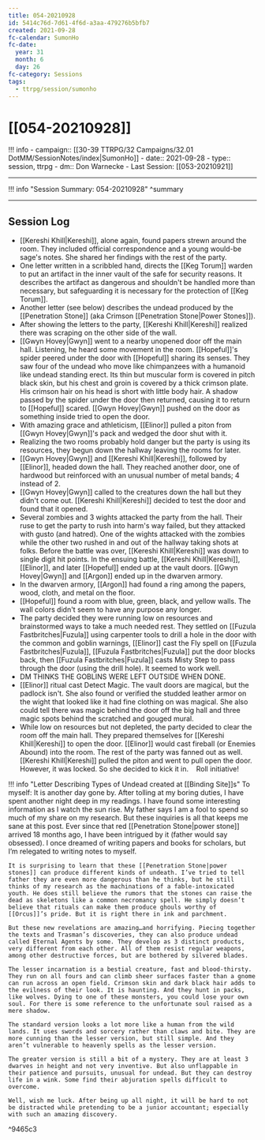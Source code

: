 ```yaml
---
title: 054-20210928
id: 5414c76d-7d61-4f6d-a3aa-479276b5bfb7
created: 2021-09-28
fc-calendar: SumonHo
fc-date:
  year: 31
  month: 6
  day: 26
fc-category: Sessions
tags:
  - ttrpg/session/sumonho
---
```


# [[054-20210928]]

!!! info
    - campaign:: [[30-39 TTRPG/32 Campaigns/32.01 DotMM/SessionNotes/index|SumonHo]]
    - date:: 2021-09-28
    - type:: session, ttrpg
    - dm:: Don Warnecke
    - Last Session: [[053-20210921]]


---

!!! info "Session Summary: 054-20210928"
    ^summary

---

## Session Log


- [[Kereshi Khill|Kereshi]], alone again, found papers strewn around the room. They included official correspondence and a young would-be sage's notes. She shared her findings with the rest of the party.
- One letter written in a scribbled hand, directs the [[Keg Torum]] warden to put an artifact in the inner vault of the safe for security reasons. It describes the artifact as dangerous and shouldn't be handled more than necessary, but safeguarding it is necessary for the protection of [[Keg Torum]].
- Another letter (see below) describes the undead produced by the [[Penetration Stone]] (aka Crimson [[Penetration Stone|Power Stones]]).
- After showing the letters to the party, [[Kereshi Khill|Kereshi]] realized there was scraping on the other side of the wall.
- [[Gwyn Hovey|Gwyn]] went to a nearby unopened door off the main hall. Listening, he heard some movement in the room. [[Hopeful]]'s spider peered under the door with [[Hopeful]] sharing its senses. They saw four of the undead who move like chimpanzees with a humanoid like undead standing erect. Its thin but muscular form is covered in pitch black skin, but his chest and groin is covered by a thick crimson plate. His crimson hair on his head is short with little body hair. A shadow passed by the spider under the door then returned, causing it to return to [[Hopeful]] scared. [[Gwyn Hovey|Gwyn]] pushed on the door as something inside tried to open the door.
- With amazing grace and athleticism, [[Elinor]] pulled a piton from [[Gwyn Hovey|Gwyn]]'s pack and wedged the door shut with it.
- Realizing the two rooms probably hold danger but the party is using its resources, they begun down the hallway leaving the rooms for later.
- [[Gwyn Hovey|Gwyn]] and [[Kereshi Khill|Kereshi]], followed by [[Elinor]], headed down the hall. They reached another door, one of hardwood but reinforced with an unusual number of metal bands; 4 instead of 2.
- [[Gwyn Hovey|Gwyn]] called to the creatures down the hall but they didn't come out. [[Kereshi Khill|Kereshi]] decided to test the door and found that it opened.
- Several zombies and 3 wights attacked the party from the hall. Their ruse to get the party to rush into harm's way failed, but they attacked with gusto (and hatred). One of the wights attacked with the zombies while the other two rushed in and out of the hallway taking shots at folks. Before the battle was over, [[Kereshi Khill|Kereshi]] was down to single digit hit points. In the ensuing battle, [[Kereshi Khill|Kereshi]], [[Elinor]], and later [[Hopeful]] ended up at the vault doors. [[Gwyn Hovey|Gwyn]] and [[Argon]] ended up in the dwarven armory.
- In the dwarven armory, [[Argon]] had found a ring among the papers, wood, cloth, and metal on the floor.
- [[Hopeful]] found a room with blue, green, black, and yellow walls. The wall colors didn't seem to have any purpose any longer.
- The party decided they were running low on resources and brainstormed ways to take a much needed rest. They settled on [[Fuzula Fastbritches|Fuzula]] using carpenter tools to drill a hole in the door with the common and goblin warnings, [[Elinor]] cast the Fly spell on [[Fuzula Fastbritches|Fuzula]], [[Fuzula Fastbritches|Fuzula]] put the door blocks back, then [[Fuzula Fastbritches|Fuzula]] casts Misty Step to pass through the door (using the drill hole). It seemed to work well.
- DM THINKS THE GOBLINS WERE LEFT OUTSIDE WHEN DONE.
- [[Elinor]] ritual cast Detect Magic. The vault doors are magical, but the padlock isn't. She also found or verified the studded leather armor on the wight that looked like it had fine clothing on was magical. She also could tell there was magic behind the door off the big hall and three magic spots behind the scratched and gouged mural.
- While low on resources but not depleted, the party decided to clear the room off the main hall. They prepared themselves for [[Kereshi Khill|Kereshi]] to open the door. [[Elinor]] would cast fireball (or Enemies Abound) into the room. The rest of the party was fanned out as well. [[Kereshi Khill|Kereshi]] pulled the piton and went to pull open the door. However, it was locked. So she decided to kick it in.
  
Roll initiative!


!!! info "Letter Describing Types of Undead created at [[Binding Site]]s"
    To myself: It is another day gone by. After tolling at my boring duties, I have spent another night deep in my readings. I have found some interesting information as I watch the sun rise. My father says I am a fool to spend so much of my share on my research. But these inquiries is all that keeps me sane at this post. Ever since that red [[Penetration Stone|power stone]] arrived 18 months ago, I have been intrigued by it (father would say obsessed). I once dreamed of writing papers and books for scholars, but I’m relegated to writing notes to myself. 
    
    It is surprising to learn that these [[Penetration Stone|power stones]] can produce different kinds of undeath. I’ve tried to tell father they are even more dangerous than he thinks, but he still thinks of my research as the machinations of a fable-intoxicated youth. He does still believe the rumors that the stones can raise the dead as skeletons like a common necromancy spell. He simply doesn’t believe that rituals can make them produce ghouls worthy of [[Orcus]]’s pride. But it is right there in ink and parchment.
    
    But these new revelations are amazing…and horrifying. Piecing together the texts and Trasman’s discoveries, they can also produce undead called Eternal Agents by some. They develop as 3 distinct products, very different from each other. All of them resist regular weapons, among other destructive forces, but are bothered by silvered blades.
    
    The lesser incarnation is a bestial creature, fast and blood-thirsty. They run on all fours and can climb sheer surfaces faster than a gnome can run across an open field. Crimson skin and dark black hair adds to the evilness of their look. It is haunting. And they hunt in packs, like wolves. Dying to one of these monsters, you could lose your own soul. For there is some reference to the unfortunate soul raised as a mere shadow.  
    
    The standard version looks a lot more like a human from the wild lands. It uses swords and sorcery rather than claws and bite. They are more cunning than the lesser version, but still simple. And they aren’t vulnerable to heavenly spells as the lesser version.
    
    The greater version is still a bit of a mystery. They are at least 3 dwarves in height and not very inventive. But also unflappable in their patience and pursuits, unusual for undead. But they can destroy life in a wink. Some find their abjuration spells difficult to overcome.
    
    Well, wish me luck. After being up all night, it will be hard to not be distracted while pretending to be a junior accountant; especially with such an amazing discovery.

^9465c3

